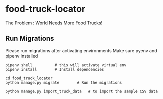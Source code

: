 # food-truck-locator
The Problem : World Needs More Food Trucks!


## Run Migrations

Please run migrations after activating environments
Make sure pyenv and pipenv installed 



```
pipenv shell          # this will activate virtual env
pipenv install        # Install dependencies

cd food_truck_locator
python manage.py migrate        # Run the migrations

python manage.py import_truck_data   # to import the sample CSV data

```